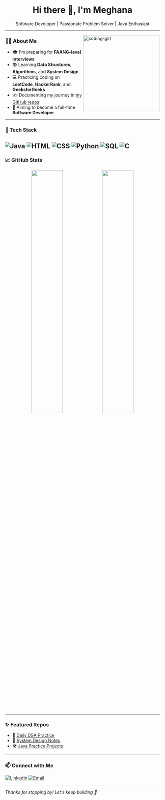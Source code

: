 <!-- Profile README for PMeghana17 -->

<h1 align="center">Hi there 👋, I'm Meghana</h1>
<p align="center">
   Software Developer | Passionate Problem Solver | Java Enthusiast
</p>

---

<img align="right" src="https://user-images.githubusercontent.com/74038190/213888126-5fa0c1b8-b3e5-4b91-abb9-fbf0f6d62ae9.gif" width="250" alt="coding-girl" />

### 👩‍💻 About Me
- 🎓 I'm preparing for **FAANG-level interviews**
- 📚 Learning **Data Structures**, **Algorithms**, and **System Design**
- 💻 Practicing coding on **LeetCode**, **HackerRank**, and **GeeksforGeeks**
- ✍️ Documenting my journey in [my GitHub repos](https://github.com/PMeghana17?tab=repositories)
- 🚀 Aiming to become a full-time **Software Developer**

---

### 🧠 Tech Stack
![Java](https://img.shields.io/badge/Java-ED8B00?style=for-the-badge&logo=java&logoColor=white)
![HTML](https://img.shields.io/badge/HTML-E34F26?style=for-the-badge&logo=html5&logoColor=white)
![CSS](https://img.shields.io/badge/CSS-1572B6?style=for-the-badge&logo=css3&logoColor=white)
![Python](https://img.shields.io/badge/Python-3776AB?style=for-the-badge&logo=python&logoColor=white)
![SQL](https://img.shields.io/badge/SQL-4479A1?style=for-the-badge&logo=postgresql&logoColor=white)
![C](https://img.shields.io/badge/C-00599C?style=for-the-badge&logo=c&logoColor=white)
---

### 📈 GitHub Stats
<p align="center">
  <img src="https://github-readme-stats.vercel.app/api?username=PMeghana17&show_icons=true&theme=radical" width="45%" />
  <img src="https://github-readme-streak-stats.herokuapp.com/?user=PMeghana17&theme=radical" width="45%" />
</p>

---

### ✨ Featured Repos
- 📘 [Daily DSA Practice](https://github.com/PMeghana17/dsa-daily)
- 📓 [System Design Notes](https://github.com/PMeghana17/system-design-notes)
- 🛠️ [Java Practice Projects](https://github.com/PMeghana17/java-projects)

---

### 📫 Connect with Me
[![LinkedIn](https://img.shields.io/badge/LinkedIn-blue?style=for-the-badge&logo=linkedin&logoColor=white)](https://www.linkedin.com/in/meghana-polisetty-137a10215/)
[![Email](https://img.shields.io/badge/Gmail-D14836?style=for-the-badge&logo=gmail&logoColor=white)](mailto:meghapolisetty3424@gmail.com)

---

_Thanks for stopping by! Let's keep building 🚀_

